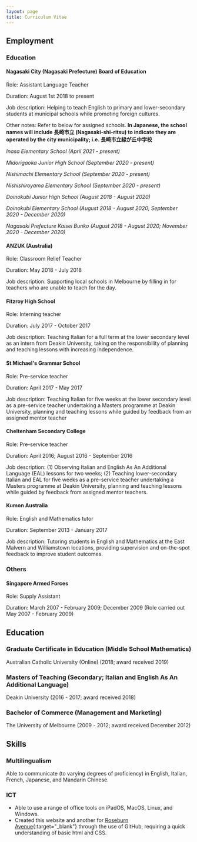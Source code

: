 ```yaml
---
layout: page
title: Curriculum Vitae
---
```


## Employment

### Education

#### Nagasaki City (Nagasaki Prefecture) Board of Education

Role: Assistant Language Teacher

Duration: August 1st 2018 to present

Job description: Helping to teach English to primary and lower-secondary students at municipal schools while promoting foreign cultures.

Other notes: Refer to below for assigned schools. <b>In Japanese, the school names will include 長崎市立 (Nagasaki-shi-ritsu) to indicate they are operated by the city municipality; i.e. 長崎市立緑が丘中学校</b>

<i>Inasa Elementary School (April 2021 - present)</i>

<i>Midorigaoka Junior High School (September 2020 - present)</i>

<i>Nishimachi Elementary School (September 2020 - present)</i>

<i>Nishishiroyama Elementary School (September 2020 - present)</i>

<i>Doinokubi Junior High School (August 2018 - August 2020)</i>

<i>Doinokubi Elementary School (August 2018 - August 2020; September 2020 - December 2020)</i>

<i>Nagasaki Prefecture Kaisei Bunko (August 2018 - August 2020; November 2020 - December 2020)</i>

#### ANZUK (Australia)

Role: Classroom Relief Teacher

Duration: May 2018 - July 2018

Job description: Supporting local schools in Melbourne by filling in for teachers who are unable to teach for the day.

#### Fitzroy High School

Role: Interning teacher

Duration: July 2017 - October 2017

Job description: Teaching Italian for a full term at the lower secondary level as an intern from Deakin University, taking on the responsibility of planning and teaching lessons with increasing independence.

#### St Michael's Grammar School

Role: Pre-service teacher

Duration: April 2017 - May 2017

Job description: Teaching Italian for five weeks at the lower secondary level as a pre-service teacher undertaking a Masters programme at Deakin University, planning and teaching lessons while guided by feedback from an assigned mentor teacher

#### Cheltenham Secondary College

Role: Pre-service teacher

Duration: April 2016; August 2016 - September 2016

Job description: (1) Observing Italian and English As An Additional Language (EAL) lessons for two weeks; (2) Teaching lower-secondary Italian and EAL for five weeks as a pre-service teacher undertaking a Masters programme at Deakin University, planning and teaching lessons while guided by feedback from assigned mentor teachers.

#### Kumon Australia

Role: English and Mathematics tutor

Duration: September 2013 - January 2017

Job description: Tutoring students in English and Mathematics at the East Malvern and Williamstown locations, providing supervision and on-the-spot feedback to improve student outcomes.

### Others

#### Singapore Armed Forces

Role: Supply Assistant

Duration: March 2007 - February 2009; December 2009 (Role carried out May 2007 - February 2009)

## Education

### Graduate Certificate in Education (Middle School Mathematics)

Australian Catholic University (Online) (2018; award received 2019)

### Masters of Teaching (Secondary; Italian and English As An Additional Language)

Deakin University (2016 - 2017; award received 2018)

### Bachelor of Commerce (Management and Marketing)

The University of Melbourne (2009 - 2012; award received December 2012)


## Skills

### Multilingualism

Able to communicate (to varying degrees of proficiency) in English, Italian, French, Japanese, and Mandarin Chinese.

### ICT

- Able to use a range of office tools on iPadOS, MacOS, Linux, and Windows.
- Created this website and another for [Roseburn Avenue](https://roseburnavenuemusic.com){:target="_blank"} through the use of GitHub, requiring a quick understanding of basic html and CSS.

